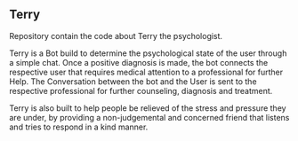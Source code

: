## Terry

Repository contain the code about Terry the psychologist.

Terry is a Bot build to determine the psychological state of the user through a simple chat. Once a positive diagnosis is made, the bot connects the respective user that requires medical attention to a professional for further Help.
The Conversation between the bot and the User is sent to the respective professional for further counseling, diagnosis and treatment.

Terry is also built to help people be relieved of the stress and pressure they are under, by providing a non-judgemental and concerned friend that listens and tries to respond in a kind manner.
